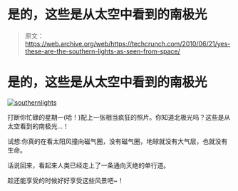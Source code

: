 # 是的，这些是从太空中看到的南极光

> 原文：<https://web.archive.org/web/https://techcrunch.com/2010/06/21/yes-these-are-the-southern-lights-as-seen-from-space/>

# 是的，这些是从太空中看到的南极光

[![](img/fa5a0cadfa368a1a1a05d46c17b2fe00.png "southernlights")](https://web.archive.org/web/20221208055510/http://www.crunchgear.com/2010/06/21/yes-these-are-the-southern-lights-as-seen-from-space/southernlights/)

打断你忙碌的星期一(哈！)配上一张相当疯狂的照片。你知道北极光吗？这些是从太空看到的南极光…！

试想:你真的在看太阳风撞向磁气圈，没有磁气圈，地球就没有大气层，也就没有生命。

话说回来，看起来人类已经走上了一条通向灭绝的单行道。

趁还能享受的时候好好享受这些风景吧~！